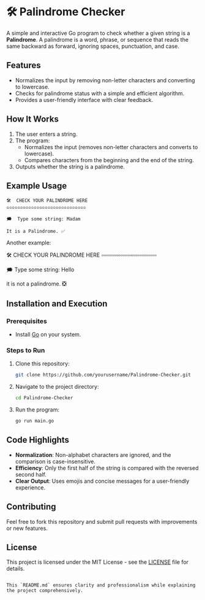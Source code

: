 # 🛠️ Palindrome Checker

A simple and interactive Go program to check whether a given string is a **Palindrome**. A palindrome is a word, phrase, or sequence that reads the same backward as forward, ignoring spaces, punctuation, and case.

## Features
- Normalizes the input by removing non-letter characters and converting to lowercase.
- Checks for palindrome status with a simple and efficient algorithm.
- Provides a user-friendly interface with clear feedback.

## How It Works
1. The user enters a string.
2. The program:
   - Normalizes the input (removes non-letter characters and converts to lowercase).
   - Compares characters from the beginning and the end of the string.
3. Outputs whether the string is a palindrome.

## Example Usage
```plaintext
🛠️  CHECK YOUR PALINDROME HERE
▫️▫️▫️▫️▫️▫️▫️▫️▫️▫️▫️▫️▫️▫️▫️▫️▫️▫️▫️▫️▫️▫️▫️▫️▫️▫️▫️▫️▫️

🗯️  Type some string: Madam

It is a Palindrome. ✅
```

Another example:

🛠️  CHECK YOUR PALINDROME HERE
▫️▫️▫️▫️▫️▫️▫️▫️▫️▫️▫️▫️▫️▫️▫️▫️▫️▫️▫️▫️▫️▫️▫️▫️▫️▫️▫️▫️▫️

🗯️  Type some string: Hello

it is not a palindrome. ❎

## Installation and Execution
### Prerequisites
- Install [Go](https://golang.org/dl/) on your system.

### Steps to Run
1. Clone this repository:
   ```bash
   git clone https://github.com/yourusername/Palindrome-Checker.git
   ```
2. Navigate to the project directory:
   ```bash
   cd Palindrome-Checker
   ```
3. Run the program:
   ```bash
   go run main.go
   ```

## Code Highlights
- **Normalization**: Non-alphabet characters are ignored, and the comparison is case-insensitive.
- **Efficiency**: Only the first half of the string is compared with the reversed second half.
- **Clear Output**: Uses emojis and concise messages for a user-friendly experience.

## Contributing
Feel free to fork this repository and submit pull requests with improvements or new features.

## License
This project is licensed under the MIT License - see the [LICENSE](LICENSE) file for details.
```

This `README.md` ensures clarity and professionalism while explaining the project comprehensively.
